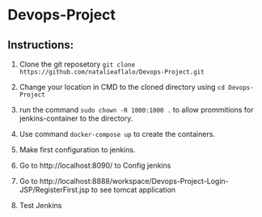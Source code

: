 # Devops-Project

## Instructions:
1. Clone the git reposetory
   `git clone https://github.com/natalieaflalo/Devops-Project.git`

2. Change your location in CMD to the cloned directory using `cd Devops-Project`

3. run the command `sudo chown -R 1000:1000 .` to allow prommitions for jenkins-container to the directory.

4. Use command `docker-compose up` to create the containers.

5. Make first configuration to jenkins.

6. Go to http://localhost:8090/ to Config jenkins 

7. Go to http://localhost:8888/workspace/Devops-Project-Login-JSP/RegisterFirst.jsp to see tomcat application

8. Test Jenkins
